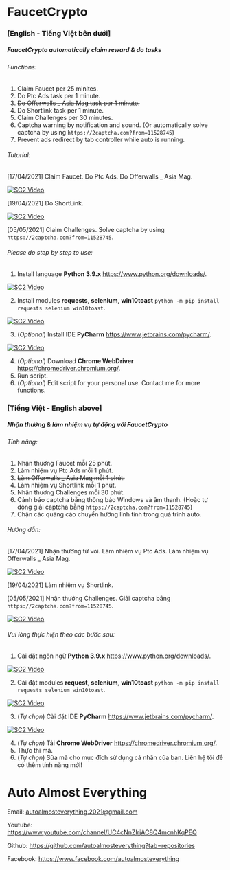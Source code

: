 # FaucetCrypto

### [English - Tiếng Việt bên dưới]

##### FaucetCrypto automatically claim reward & do tasks

###### Functions:

1. Claim Faucet per 25 minites.
2. Do Ptc Ads task per 1 minute.
3. ~~Do Offerwalls _ Asia Mag task per 1 minute.~~
4. Do Shortlink task per 1 minute.
5. Claim Challenges per 30 minutes.
6. Captcha warning by notification and sound. (Or automatically solve captcha by using `https://2captcha.com?from=11528745`)
7. Prevent ads redirect by tab controller while auto is running.

###### Tutorial:

[17/04/2021] Claim Faucet. Do Ptc Ads. Do Offerwalls _ Asia Mag.

[![SC2 Video](http://i3.ytimg.com/vi/0B6Jy9-OZ2M/maxresdefault.jpg)](https://www.youtube.com/watch?v=0B6Jy9-OZ2M)

[19/04/2021] Do ShortLink.

[![SC2 Video](http://i3.ytimg.com/vi/L7G-1abgmwA/maxresdefault.jpg)](https://www.youtube.com/watch?v=L7G-1abgmwA)

[05/05/2021] Claim Challenges. Solve captcha by using `https://2captcha.com?from=11528745`.

###### Please do step by step to use:

1. Install language **Python 3.9.x** https://www.python.org/downloads/.

[![SC2 Video](http://i3.ytimg.com/vi/_CoijjMXvYY/hqdefault.jpg)](https://www.youtube.com/watch?v=_CoijjMXvYY)

2. Install modules **requests**, **selenium**, **win10toast** `python -m pip install requests selenium win10toast`.
   
[![SC2 Video](http://i3.ytimg.com/vi/SQQRYAMl8Jk/hqdefault.jpg)](https://www.youtube.com/watch?v=SQQRYAMl8Jk)
   
3. (_Optional_) Install IDE **PyCharm** https://www.jetbrains.com/pycharm/.
   
[![SC2 Video](http://i3.ytimg.com/vi/FqEXepao0go/hqdefault.jpg)](https://www.youtube.com/watch?v=FqEXepao0go)
   
4. (_Optional_) Download **Chrome WebDriver** https://chromedriver.chromium.org/.
5. Run script.
6. (_Optional_) Edit script for your personal use. Contact me for more functions.

### [Tiếng Việt - English above]

##### Nhận thưởng & làm nhiệm vụ tự động với FaucetCrypto

###### Tính năng:

1. Nhận thưởng Faucet mỗi 25 phút.
2. Làm nhiệm vụ Ptc Ads mỗi 1 phút.
3. ~~Làm Offerwalls _ Asia Mag mỗi 1 phút.~~
4. Làm nhiệm vụ Shortlink mỗi 1 phút.
5. Nhận thưởng Challenges mỗi 30 phút.
6. Cảnh báo captcha bằng thông báo Windows và âm thanh. (Hoặc tự động giải captcha bằng `https://2captcha.com?from=11528745`)
7. Chặn các quảng cáo chuyển hướng linh tinh trong quá trình auto.

###### Hướng dẫn:

[17/04/2021] Nhận thưởng từ vòi. Làm nhiệm vụ Ptc Ads. Làm nhiệm vụ Offerwalls _ Asia Mag.

[![SC2 Video](http://i3.ytimg.com/vi/0B6Jy9-OZ2M/maxresdefault.jpg)](https://www.youtube.com/watch?v=0B6Jy9-OZ2M)

[19/04/2021] Làm nhiệm vụ Shortlink.

[05/05/2021] Nhận thưởng Challenges. Giải captcha bằng `https://2captcha.com?from=11528745`.

[![SC2 Video](http://i3.ytimg.com/vi/L7G-1abgmwA/maxresdefault.jpg)](https://www.youtube.com/watch?v=L7G-1abgmwA)

###### Vui lòng thực hiện theo các bước sau:

1. Cài đặt ngôn ngữ **Python 3.9.x** https://www.python.org/downloads/.

[![SC2 Video](http://i3.ytimg.com/vi/_CoijjMXvYY/hqdefault.jpg)](https://www.youtube.com/watch?v=_CoijjMXvYY)
   
2. Cài đặt modules **request**, **selenium**, **win10toast** `python -m pip install requests selenium win10toast`.

[![SC2 Video](http://i3.ytimg.com/vi/SQQRYAMl8Jk/hqdefault.jpg)](https://www.youtube.com/watch?v=SQQRYAMl8Jk)
   
3. (_Tự chọn_) Cài đặt IDE **PyCharm** https://www.jetbrains.com/pycharm/.

[![SC2 Video](http://i3.ytimg.com/vi/FqEXepao0go/hqdefault.jpg)](https://www.youtube.com/watch?v=FqEXepao0go)
   
4. (_Tự chọn_) Tải **Chrome WebDriver** https://chromedriver.chromium.org/.
5. Thực thi mã.
6. (_Tự chọn_) Sửa mã cho mục đích sử dụng cá nhân của bạn. Liên hệ tôi để có thêm tính năng mới!

# Auto Almost Everything

Email: autoalmosteverything.2021@gmail.com

Youtube: https://www.youtube.com/channel/UC4cNnZIrjAC8Q4mcnhKqPEQ

Github: https://github.com/autoalmosteverything?tab=repositories

Facebook: https://www.facebook.com/autoalmosteverything
